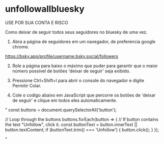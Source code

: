 # unfollowallbluesky

USE POR SUA CONTA E RISCO


Como deixar de seguir todos seus seguidores no bluesky de uma vez.

1. Abra a página de seguidores em um navegador, de preferencia google chrome.

https://bsky.app/profile/username.bsky.social/followers

2. Role a página para baixo o máximo que puder para garantir que o maior número possível de botões 'deixar de seguir' seja exibido.

3. Pressione Ctrl+Shift+I para abrir o console do navegador e digite Permitir Colar.

4. Cole o codigo abaixo em JavaScript que percorre os botões de 'deixar de seguir' e clique em todos eles automaticamente.

"
const buttons = document.querySelectorAll('button');

// Loop through the buttons
buttons.forEach(button => {
    // If button contains the text "Unfollow", click it.
    const buttonText = button.innerText || button.textContent;
    if (buttonText.trim() === 'Unfollow') {
        button.click();
    }
});

"

